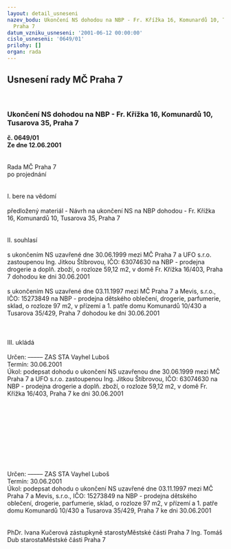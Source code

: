 ```yaml
---
layout: detail_usneseni
nazev_bodu: Ukončení NS dohodou na NBP - Fr. Křížka 16, Komunardů 10, Tusarova 35,
  Praha 7
datum_vzniku_usneseni: '2001-06-12 00:00:00'
cislo_usneseni: '0649/01'
prilohy: []
organ: rada
---
```

<div id="ucUsn_pList" class="usn">
	<span><h2>Usnesení rady MČ Praha 7 </h2>
<br></span><div class="standBody">
<span><h3>Ukončení NS dohodou na NBP - Fr. Křížka 16, Komunardů 10, Tusarova 35, Praha 7</h3></span><div class="center">
		<strong>č. 0649/01</strong><br>
	</div>
<div class="center">
		<strong>Ze dne 12.06.2001</strong><br><br>
	</div>
<br>Rada MČ Praha 7<br>po projednání<br><br><br>I.	bere na vědomí<br><br> předložený materiál - Návrh na ukončení NS na NBP dohodou - Fr. Křížka 16, Komunardů 10, Tusarova 35, Praha 7<br><br><br>II.	souhlasí <br><br>s ukončením NS uzavřené dne 30.06.1999 mezi MČ Praha 7 a UFO s.r.o. zastoupenou  Ing. Jitkou Štíbrovou, IČO: 63074630 na NBP - prodejna drogerie a doplň. zboží, o rozloze 59,12 m2, v domě Fr. Křížka 16/403, Praha 7 dohodou ke dni 30.06.2001 <br><br>s ukončením NS uzavřené dne 03.11.1997 mezi MČ Praha 7 a Mevis, s.r.o., IČO: 15273849 na NBP - prodejna dětského oblečení, drogerie, parfumerie, sklad, o rozloze 97 m2, v přízemí a 1. patře domu Komunardů 10/430 a Tusarova 35/429, Praha 7 dohodou ke dni 30.06.2001 <br><br><br><br>III.	ukládá <br><br> Určen:	–––––	ZAS STA Vayhel Luboš<br>Termín: 30.06.2001<br>Úkol:	podepsat dohodu o ukončení NS uzavřenou dne 30.06.1999 mezi MČ Praha 7 a UFO s.r.o. zastoupenou  Ing. Jitkou Štíbrovou, IČO: 63074630 na NBP - prodejna drogerie a doplň. zboží, o rozloze 59,12 m2, v domě Fr. Křížka 16/403, Praha 7 ke dni 30.06.2001 <br>  <br><br><br><br><br><br><br><br><br> <br>Určen:	–––––	ZAS STA Vayhel Luboš<br>Termín: 30.06.2001<br>Úkol:	podepsat dohodu o ukončení NS uzavřené dne 03.11.1997 mezi MČ Praha 7 a Mevis, s.r.o., IČO: 15273849 na NBP - prodejna dětského oblečení, drogerie, parfumerie, sklad, o rozloze 97 m2, v přízemí a 1. patře domu Komunardů 10/430 a Tusarova 35/429, Praha 7 ke dni 30.06.2001 <br> <br> 	<br>PhDr. Ivana Kučerová zástupkyně starostyMěstské části Praha 7	Ing. Tomáš Dub starostaMěstské části Praha 7<br>	<br><br>
</div>
</div>